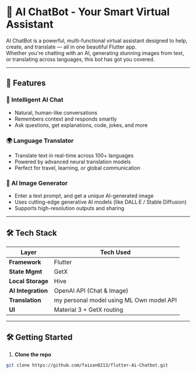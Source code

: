 # 🤖 AI ChatBot - Your Smart Virtual Assistant

AI ChatBot is a powerful, multi-functional virtual assistant designed to help, create, and translate — all in one beautiful Flutter app.  
Whether you're chatting with an AI, generating stunning images from text, or translating across languages, this bot has got you covered.

---

## 🚀 Features

### 💬 Intelligent AI Chat
- Natural, human-like conversations
- Remembers context and responds smartly
- Ask questions, get explanations, code, jokes, and more

### 🌍 Language Translator
- Translate text in real-time across 100+ languages
- Powered by advanced neural translation models
- Perfect for travel, learning, or global communication

### 🎨 AI Image Generator
- Enter a text prompt, and get a unique AI-generated image
- Uses cutting-edge generative AI models (like DALL·E / Stable Diffusion)
- Supports high-resolution outputs and sharing

---

## 🛠️ Tech Stack

| Layer              | Tech Used                 |
|--------------------|---------------------------|
| **Framework**      | Flutter                   |
| **State Mgmt**     | GetX                      |
| **Local Storage**  | Hive                      |
| **AI Integration** | OpenAI API (Chat & Image) |
| **Translation**    | my personal model using ML Own model API      |
| **UI**             | Material 3 + GetX routing |

---



## 🛠️ Getting Started

1. **Clone the repo**

```bash
git clone https://github.com/faizan0213/flutter-Ai-Chatbot.git
